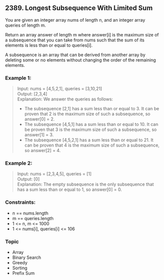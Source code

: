 ## 2389. Longest Subsequence With Limited Sum
You are given an integer array nums of length n, and an integer array queries of length m.

Return an array answer of length m where answer[i] is the maximum size of a subsequence that you can take from nums such that the sum of its elements is less than or equal to queries[i].

A subsequence is an array that can be derived from another array by deleting some or no elements without changing the order of the remaining elements.

### Example 1:

> Input: nums = [4,5,2,1], queries = [3,10,21]<br/>
> Output: [2,3,4]<br/>
> Explanation: We answer the queries as follows:<br/>
> - The subsequence [2,1] has a sum less than or equal to 3. It can be proven that 2 is the maximum size of such a subsequence, so answer[0] = 2.
> - The subsequence [4,5,1] has a sum less than or equal to 10. It can be proven that 3 is the maximum size of such a subsequence, so answer[1] = 3.
> - The subsequence [4,5,2,1] has a sum less than or equal to 21. It can be proven that 4 is the maximum size of such a subsequence, so answer[2] = 4.

### Example 2:

> Input: nums = [2,3,4,5], queries = [1]<br/>
> Output: [0]<br/>
> Explanation: The empty subsequence is the only subsequence that has a sum less than or equal to 1, so answer[0] = 0.
 

### Constraints:

- n == nums.length
- m == queries.length
- 1 <= n, m <= 1000
- 1 <= nums[i], queries[i] <= 106
  

### Topic

- Array
- Binary Search
- Greedy
- Sorting
- Prefix Sum